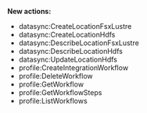 **New actions:**

- datasync:CreateLocationFsxLustre
- datasync:CreateLocationHdfs
- datasync:DescribeLocationFsxLustre
- datasync:DescribeLocationHdfs
- datasync:UpdateLocationHdfs
- profile:CreateIntegrationWorkflow
- profile:DeleteWorkflow
- profile:GetWorkflow
- profile:GetWorkflowSteps
- profile:ListWorkflows
